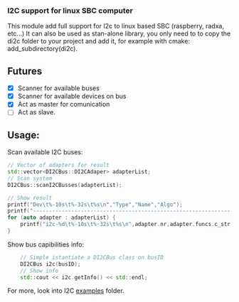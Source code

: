 ### I2C support for linux SBC computer
This module add full support for I2c to linux based SBC (raspberry, radxa, etc...)
It can also be used as stan-alone library, you only need to to copy the di2c folder to your project and add it,
for example with cmake: add_subdirectory(di2c).

## Futures
* [x] Scanner for available buses
* [x] Scanner for available devices on bus
* [x] Act as master for comunication
* [ ] Act as slave.

## Usage:
Scan available I2C buses:
```cpp
// Vector of adapters for result
std::vector<DI2CBus::DI2CAdaper> adapterList;
// Scan system
DI2CBus::scanI2CBusses(adapterList);

// Show result
printf("Dev\t%-10s\t%-32s\t%s\n","Type","Name","Algo");
printf("---------------------------------------------------------------------------\n");
for (auto adapter : adapterList) {
	printf("i2c-%d\t%-10s\t%-32s\t%s\n",adapter.nr,adapter.funcs.c_str(),adapter.name.c_str(),adapter.algo.c_str());
}
```

Show bus capibilities info:
```cpp
    // Simple istantiate a DI2CBus class on busID
    DI2CBus i2c(busID);
    // Show info
    std::cout << i2c.getInfo() << std::endl;
```
For more, look into I2C [examples](examples/i2c/sbc-i2c-demo/) folder.
